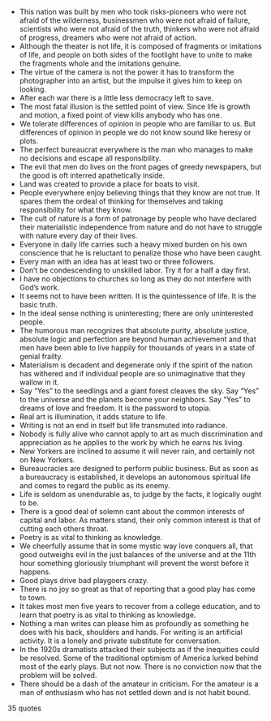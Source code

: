  - This nation was built by men who took risks-pioneers who were not afraid of the wilderness, businessmen who were not afraid of failure, scientists who were not afraid of the truth, thinkers who were not afraid of progress, dreamers who were not afraid of action.
 - Although the theater is not life, it is composed of fragments or imitations of life, and people on both sides of the footlight have to unite to make the fragments whole and the imitations genuine.
 - The virtue of the camera is not the power it has to transform the photographer into an artist, but the impulse it gives him to keep on looking.
 - After each war there is a little less democracy left to save.
 - The most fatal illusion is the settled point of view. Since life is growth and motion, a fixed point of view kills anybody who has one.
 - We tolerate differences of opinion in people who are familiar to us. But differences of opinion in people we do not know sound like heresy or plots.
 - The perfect bureaucrat everywhere is the man who manages to make no decisions and escape all responsibility.
 - The evil that men do lives on the front pages of greedy newspapers, but the good is oft interred apathetically inside.
 - Land was created to provide a place for boats to visit.
 - People everywhere enjoy believing things that they know are not true. It spares them the ordeal of thinking for themselves and taking responsibility for what they know.
 - The cult of nature is a form of patronage by people who have declared their materialistic independence from nature and do not have to struggle with nature every day of their lives.
 - Everyone in daily life carries such a heavy mixed burden on his own conscience that he is reluctant to penalize those who have been caught.
 - Every man with an idea has at least two or three followers.
 - Don’t be condescending to unskilled labor. Try it for a half a day first.
 - I have no objections to churches so long as they do not interfere with God’s work.
 - It seems not to have been written. It is the quintessence of life. It is the basic truth.
 - In the ideal sense nothing is uninteresting; there are only uninterested people.
 - The humorous man recognizes that absolute purity, absolute justice, absolute logic and perfection are beyond human achievement and that men have been able to live happily for thousands of years in a state of genial frailty.
 - Materialism is decadent and degenerate only if the spirit of the nation has withered and if individual people are so unimaginative that they wallow in it.
 - Say “Yes” to the seedlings and a giant forest cleaves the sky. Say “Yes” to the universe and the planets become your neighbors. Say “Yes” to dreams of love and freedom. It is the password to utopia.
 - Real art is illumination, it adds stature to life.
 - Writing is not an end in itself but life transmuted into radiance.
 - Nobody is fully alive who cannot apply to art as much discrimination and appreciation as he applies to the work by which he earns his living.
 - New Yorkers are inclined to assume it will never rain, and certainly not on New Yorkers.
 - Bureaucracies are designed to perform public business. But as soon as a bureaucracy is established, it develops an autonomous spiritual life and comes to regard the public as its enemy.
 - Life is seldom as unendurable as, to judge by the facts, it logically ought to be.
 - There is a good deal of solemn cant about the common interests of capital and labor. As matters stand, their only common interest is that of cutting each others throat.
 - Poetry is as vital to thinking as knowledge.
 - We cheerfully assume that in some mystic way love conquers all, that good outweighs evil in the just balances of the universe and at the 11th hour something gloriously triumphant will prevent the worst before it happens.
 - Good plays drive bad playgoers crazy.
 - There is no joy so great as that of reporting that a good play has come to town.
 - It takes most men five years to recover from a college education, and to learn that poetry is as vital to thinking as knowledge.
 - Nothing a man writes can please him as profoundly as something he does with his back, shoulders and hands. For writing is an artificial activity. It is a lonely and private substitute for conversation.
 - In the 1920s dramatists attacked their subjects as if the inequities could be resolved. Some of the traditional optimism of America lurked behind most of the early plays. But not now. There is no conviction now that the problem will be solved.
 - There should be a dash of the amateur in criticism. For the amateur is a man of enthusiasm who has not settled down and is not habit bound.

35 quotes